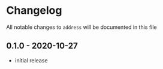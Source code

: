 # Changelog

All notable changes to `address` will be documented in this file

## 0.1.0 - 2020-10-27
- initial release
